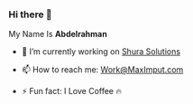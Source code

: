 ### Hi there 👋

My Name Is **Abdelrahman**
<!-- **drmagnet0/drmagnet0** is a ✨ _special_ ✨ repository because its `README.md` (this file) appears on your GitHub profile. -->
<!-- Here are some ideas to get you started: -->
- 🔭 I’m currently working on [Shura Solutions](http://shuratech.com/)
<!-- - 🌱 I’m currently learning ...
- 👯  I’m looking to collaborate on ...
- 🤔  I’m looking for help with ...
- 💬  Ask me about ... -->
- 📫  How to reach me: Work@MaxImput.com
<!-- - 😄 Pronouns: ... -->
- ⚡ Fun fact: I Love Coffee 🔥

